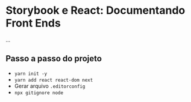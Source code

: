 # Storybook e React: Documentando Front Ends

...

## Passo a passo do projeto

- `yarn init -y`
- `yarn add react react-dom next`
- Gerar arquivo `.editorconfig`
- `npx gitignore node`
